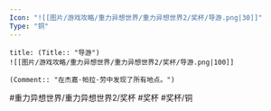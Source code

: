 ```yaml
---
Icon: "![[图片/游戏攻略/重力异想世界/重力异想世界2/奖杯/导游.png|30]]"
Type: "铜"
---
```

```ad-common-bronze-trophy
title: (Title:: "导游")
![[图片/游戏攻略/重力异想世界/重力异想世界2/奖杯/导游.png|100]]

(Comment:: "在杰嘉·帕拉·劳中发现了所有地点。")
```

#重力异想世界/重力异想世界2/奖杯 #奖杯 #奖杯/铜
